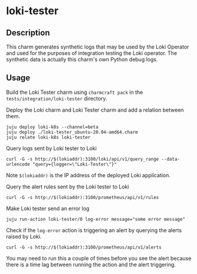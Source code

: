 # loki-tester

## Description

This charm generates synthetic logs that may be used by the Loki
Operator and used for the purposes of integration testing the
Loki operator. The synthetic data is actually this charm's own
Python debug logs.

## Usage

Build the Loki Tester charm using `charmcraft pack` in the
`tests/integration/loki-tester` directory.

Deploy the Loki charm and Loki Tester charm and add a relation
between them.

```
juju deploy loki-k8s --channel=beta
juju deploy ./loki-tester_ubuntu-20.04-amd64.charm
juju relate loki-k8s loki-tester
```

Query logs sent by Loki tester to Loki
```
curl -G -s http://$(lokiaddr):3100/loki/api/v1/query_range --data-urlencode "query={logger=\"Loki-Tester\"}"
```
Note `$(lokiaddr)` is the IP address of the deployed Loki application.

Query the alert rules sent by the Loki tester to Loki
```
curl -G -s http://$(lokiaddr):3100/prometheus/api/v1/rules
```

Make Loki tester send an error log
```
juju run-action loki-tester/0 log-error message="some error message"
```

Check if the `log-error` action is triggering an alert by querying
the alerts raised by Loki.
```
curl -G -s http://$(lokiaddr):3100/prometheus/api/v1/alerts
```
You may need to run this a couple of times before you see the alert because
there is a time lag between running the action and the alert triggering.
